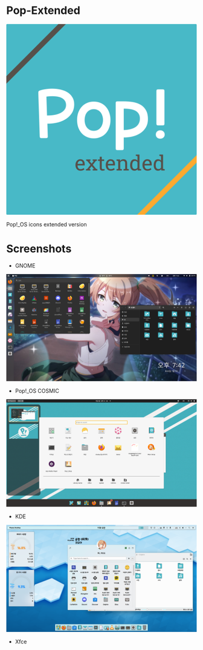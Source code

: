 # Pop-Extended

![logo](images/logo.png)

Pop!_OS icons extended version

# Screenshots

* GNOME

![gnome](images/screenshot_gnome.png)

* Pop!_OS COSMIC

![cosmic](images/screenshot_cosmic.png)

* KDE

![kde](images/screenshot_kde.png)

* Xfce
